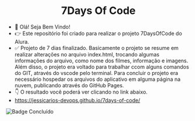 # <h1 align="center">7Days Of Code </h1>

- 👋 Olá! Seja Bem Vindo!
- 👉 Este repositório foi criado para realizar o projeto 7DaysOfCode do Alura.  
- ✅ Projeto de 7 dias finalizado. Basicamente o projeto se resume em realizar alterações no arquivo index.html, trocando algumas informações do arquivo, como nome dos filmes, informação e imagens. Além disso, o projeto era voltado para trabalhar ccom alguns comandos do GIT, através do vscode pelo terminal.  Para concluir o projeto era necessário hospedar os arquivos do aplicativo em alguma página na nuvem, publicando através do GitHub Pages.
- 👇 O resultado você poderá ver clicando no link abaixo.
- https://jessicarios-devops.github.io/7days-of-code/

![Badge Concluído](https://img.shields.io/badge/STATUS-CONCLU%C3%8DDO-brightgreen?style=for-the-badge&logo=appveyor)






